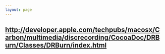 ```yaml
---
layout: page
---
```


http://developer.apple.com/techpubs/macosx/Carbon/multimedia/discrecording/CocoaDoc/DRBurn/Classes/DRBurn/index.html
----

